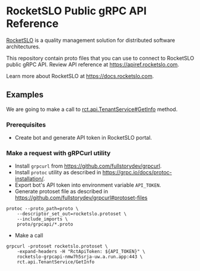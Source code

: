 # RocketSLO Public gRPC API Reference

[RocketSLO](https://rocketslo.com) is a quality management solution for distributed software architectures.

This repository contain proto files that you can use to connect to RocketSLO public gRPC API. Review API reference at https://apiref.rocketslo.com.

Learn more about RocketSLO at https://docs.rocketslo.com.


## Examples

We are going to make a call to [rct.api.TenantService#GetInfo](https://apiref.rocketslo.com/rct.api#service-rct.api.TenantService-GetInfo) method.

### Prerequisites

* Create bot and generate API token in RocketSLO portal.

### Make a request with gRPCurl utility

* Install `grpcurl` from https://github.com/fullstorydev/grpcurl.
* Install `protoc` utility as described in https://grpc.io/docs/protoc-installation/.
* Export bot's API token into environment variable `API_TOKEN`.
* Generate protoset file as described in https://github.com/fullstorydev/grpcurl#protoset-files

```
protoc --proto_path=proto \
    --descriptor_set_out=rocketslo.protoset \
    --include_imports \
    proto/grpcapi/*.proto
```

* Make a call

```
grpcurl -protoset rocketslo.protoset \
    -expand-headers -H "RctApiToken: ${API_TOKEN}" \
    rocketslo-grpcapi-nmw7h5srja-uw.a.run.app:443 \
    rct.api.TenantService/GetInfo
```